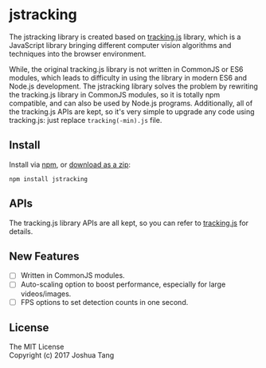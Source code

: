 # jstracking

The jstracking library is created based on [tracking.js](https://trackingjs.com/)
library, which is a JavaScript library bringing different computer vision
algorithms and techniques into the browser environment.

While, the original tracking.js library is not written in CommonJS or ES6 modules,
which leads to difficulty in using the library in modern ES6 and Node.js
development. The jstracking library solves the problem by rewriting the tracking.js
library in CommonJS modules, so it is totally npm compatible, and can also be
used by Node.js programs. Additionally, all of the tracking.js APIs are kept, so
it's very simple to upgrade any code using tracking.js: just replace
`tracking(-min).js` file.

## Install

Install via [npm](https://www.npmjs.com/), or [download as a zip](https://github.com/JoshuaTang/jstracking/archive/master.zip):

```
npm install jstracking
```

## APIs

The tracking.js library APIs are all kept, so you can refer to
[tracking.js](https://trackingjs.com/) for details.

## New Features

- [ ] Written in CommonJS modules.
- [ ] Auto-scaling option to boost performance, especially for large videos/images.
- [ ] FPS options to set detection counts in one second.

## License

The MIT License  
Copyright (c) 2017 Joshua Tang
